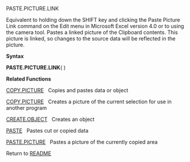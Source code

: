 PASTE.PICTURE.LINK

Equivalent to holding down the SHIFT key and clicking the Paste Picture
Link command on the Edit menu in Microsoft Excel version 4.0 or to using
the camera tool. Pastes a linked picture of the Clipboard contents. This
picture is linked, so changes to the source data will be reflected in
the picture.

**Syntax**

**PASTE.PICTURE.LINK**( )

**Related Functions**

[COPY.PICTURE](COPY.PICTURE.md)   Copies and pastes data or object

[COPY.PICTURE](COPY.PICTURE.md)   Creates a picture of the current selection for use in
another program

[CREATE.OBJECT](CREATE.OBJECT.md)   Creates an object

[PASTE](PASTE.md)   Pastes cut or copied data

[PASTE.PICTURE](PASTE.PICTURE.md)   Pastes a picture of the currently copied area



Return to [README](README.md)

